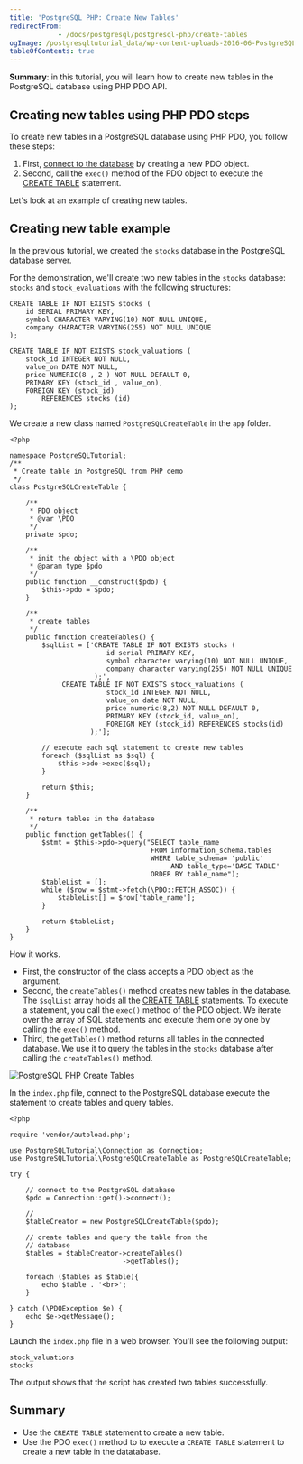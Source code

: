 ```yaml
---
title: 'PostgreSQL PHP: Create New Tables'
redirectFrom: 
            - /docs/postgresql/postgresql-php/create-tables
ogImage: /postgresqltutorial_data/wp-content-uploads-2016-06-PostgreSQL-PHP-Create-Tables.png
tableOfContents: true
---
```


**Summary**: in this tutorial, you will learn how to create new tables in the PostgreSQL database using PHP PDO API.

## Creating new tables using PHP PDO steps

To create new tables in a PostgreSQL database using PHP PDO, you follow these steps:

1. First, [connect to the database](/docs/postgresql/postgresql-php/connect) by creating a new PDO object.
2. Second, call the `exec()` method of the PDO object to execute the [CREATE TABLE](/docs/postgresql/postgresql-create-table) statement.

Let's look at an example of creating new tables.

## Creating new table example

In the previous tutorial, we created the `stocks` database in the PostgreSQL database server.

For the demonstration, we'll create two new tables in the `stocks` database: `stocks` and `stock_evaluations` with the following structures:

```
CREATE TABLE IF NOT EXISTS stocks (
    id SERIAL PRIMARY KEY,
    symbol CHARACTER VARYING(10) NOT NULL UNIQUE,
    company CHARACTER VARYING(255) NOT NULL UNIQUE
);
```

```
CREATE TABLE IF NOT EXISTS stock_valuations (
    stock_id INTEGER NOT NULL,
    value_on DATE NOT NULL,
    price NUMERIC(8 , 2 ) NOT NULL DEFAULT 0,
    PRIMARY KEY (stock_id , value_on),
    FOREIGN KEY (stock_id)
        REFERENCES stocks (id)
);
```

We create a new class named `PostgreSQLCreateTable` in the `app` folder.

```
<?php

namespace PostgreSQLTutorial;
/**
 * Create table in PostgreSQL from PHP demo
 */
class PostgreSQLCreateTable {

    /**
     * PDO object
     * @var \PDO
     */
    private $pdo;

    /**
     * init the object with a \PDO object
     * @param type $pdo
     */
    public function __construct($pdo) {
        $this->pdo = $pdo;
    }

    /**
     * create tables
     */
    public function createTables() {
        $sqlList = ['CREATE TABLE IF NOT EXISTS stocks (
                        id serial PRIMARY KEY,
                        symbol character varying(10) NOT NULL UNIQUE,
                        company character varying(255) NOT NULL UNIQUE
                     );',
            'CREATE TABLE IF NOT EXISTS stock_valuations (
                        stock_id INTEGER NOT NULL,
                        value_on date NOT NULL,
                        price numeric(8,2) NOT NULL DEFAULT 0,
                        PRIMARY KEY (stock_id, value_on),
                        FOREIGN KEY (stock_id) REFERENCES stocks(id)
                    );'];

        // execute each sql statement to create new tables
        foreach ($sqlList as $sql) {
            $this->pdo->exec($sql);
        }

        return $this;
    }

    /**
     * return tables in the database
     */
    public function getTables() {
        $stmt = $this->pdo->query("SELECT table_name
                                   FROM information_schema.tables
                                   WHERE table_schema= 'public'
                                        AND table_type='BASE TABLE'
                                   ORDER BY table_name");
        $tableList = [];
        while ($row = $stmt->fetch(\PDO::FETCH_ASSOC)) {
            $tableList[] = $row['table_name'];
        }

        return $tableList;
    }
}
```

How it works.

- First, the constructor of the class accepts a PDO object as the argument.
- Second, the `createTables()` method creates new tables in the database. The `$sqlList` array holds all the [CREATE TABLE](/docs/postgresql/postgresql-create-table) statements. To execute a statement, you call the `exec()` method of the PDO object. We iterate over the array of SQL statements and execute them one by one by calling the `exec()` method.
- Third, the `getTables()` method returns all tables in the connected database. We use it to query the tables in the `stocks` database after calling the `createTables()` method.

![PostgreSQL PHP Create Tables](/postgresqltutorial_data/wp-content-uploads-2016-06-PostgreSQL-PHP-Create-Tables.png)

In the `index.php` file, connect to the PostgreSQL database execute the statement to create tables and query tables.

```
<?php

require 'vendor/autoload.php';

use PostgreSQLTutorial\Connection as Connection;
use PostgreSQLTutorial\PostgreSQLCreateTable as PostgreSQLCreateTable;

try {

    // connect to the PostgreSQL database
    $pdo = Connection::get()->connect();

    //
    $tableCreator = new PostgreSQLCreateTable($pdo);

    // create tables and query the table from the
    // database
    $tables = $tableCreator->createTables()
                            ->getTables();

    foreach ($tables as $table){
        echo $table . '<br>';
    }

} catch (\PDOException $e) {
    echo $e->getMessage();
}
```

Launch the `index.php` file in a web browser. You'll see the following output:

```
stock_valuations
stocks
```

The output shows that the script has created two tables successfully.

## Summary

- Use the `CREATE TABLE` statement to create a new table.
- Use the PDO `exec()` method to to execute a `CREATE TABLE` statement to create a new table in the datatabase.
